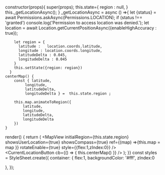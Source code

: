   constructor(props){
    super(props);
    this.state={
      region : null,
      }
      this._getLocationAsync();
      }
      _getLocationAsync = async () =>{
        let {status} = await Permissions.askAsync(Permissions.LOCATION);
        if (status !== 'granted')
        console.log('Permission to access location was denied.');
        let location = await Location.getCurrentPositionAsync({enableHighAccuracy : true});
       
        let region = {
          latitude :   location.coords.latitude,
          longitude : location.coords.longitude,
          latitudeDelta : 0.045,
          longitudeDelta : 0.045
        }
        this.setState({region: region}) 
      } 
    centerMap() {
        const { latitude,
             longitude,
             latitudeDelta,
             longitudeDelta } =  this.state.region ;

        this.map.animateToRegion({
            latitude,
            longitude,
            latitudeDelta,
            longitudeDelta
        })
    }      
  render() {
    return (
      <View style={styles.container}>
        <MapView
        initialRegion={this.state.region}
        showsUserLocation={true}
        showsCompass={true}
        ref={(map) =>{this.map = map }}
        rotateEnable={true}
        style={{flex:1,zIndex:0}}
      />
      <Destinationbutton />
      <CurrentLocationButton cb={() => { this.centerMap() }} />
      </View>
    );
  }}
const styles = StyleSheet.create({
  container: {
    flex:1,
    backgroundColor: '#fff',
    zIndex:0
    
  },
});
